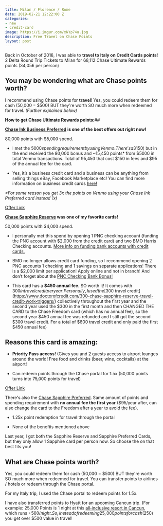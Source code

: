 ```yaml
---
title: Milan / Florence / Rome
date: 2019-02-21 12:22:00 Z
categories:
- new
- credit-card
image: https://i.imgur.com/xNYp74u.jpg
description: Free Travel on Chase Points
layout: post
---
```


Back in October of 2018, I was able to **travel to Italy on Credit Cards points**! 2 Delta Round Trip Tickets to Milan for 68,112 Chase Ultimate Rewards points (34,056 per person)

## **You may be wondering what are Chase points worth?**

I recommend using Chase points for **travel**! Yes, you could redeem them for cash (50,000 = $500) BUT they're worth SO much more when redeemed for travel. *(Further explained below)*

**How to get Chase Ultimate Rewards points:**##

**[Chase Ink Business Preferred](https://www.referyourchasecard.com/21/GJ60F1V8IO) is one of the best offers out right now!**

80,000 points with $5,000 spend.

* I met the $5000 spending requirement by using Venmo. There’s a 3% fee on Venmo for using a credit card ($150) but in the end received the 80,000 bonus and \~15,450 points\* from $5000 in total Venmo transactions. Total of 95,450 that cost $150 in fees and $95 of the annual fee for the card.

* Yes, it’s a business credit card and a business can be anything from selling things eBay, Facebook Marketplace etc! You can find more information on business credit cards [here!](https://www.reddit.com/r/churning/wiki/index#wiki_how_to_get_a_business_card_without_a_business.3F)

*\*For some reason you get 3x the points on Venmo using your Chase Ink Preferred card instead 1x)*

[Offer Link](https://www.referyourchasecard.com/21/GJ60F1V8IO)

**[Chase Sapphire Reserve](https://creditcards.chase.com/rewards-credit-cards/chase-sapphire-reserve) was one of my favorite cards!**

50,000 points with $4,000 spend.

* I personally met this spend by opening 1 PNC checking account (funding the PNC account with $2,000 from the credit card) and two BMO Harris Checking accounts. [More info on funding bank accounts with credit cards.](https://www.doctorofcredit.com/does-funding-a-bank-account-with-a-credit-card-count-as-a-purchase-or-cash-advance/)

* BMO no longer allows credit card funding, so I recommend opening 2 PNC accounts 1 checking and 1 savings on separate applications! There is a $2,000 limit per application! Apply online and not in branch! And don’t forget about the [PNC Checking Bank Bonus!](https://atl.deals/new/bank-bonus/2018/10/23/post-three.html)

* This card has a **$450 annual fee**. SO worth it! It comes with $300 in travel credit per year. Personally, I used the [$300 travel credit](https://www.doctorofcredit.com/300-chase-sapphire-reserve-travel-credit-work-triggers/) collectively throughout the first year and the second year used the $300 in the first month and then CHANGED THE CARD to the Chase Freedom card (which has no annual fee), so the second year $450 annual fee was refunded and I still got the second $300 travel credit. For a total of $600 travel credit and only paid the first $450 annual fee)

## **Reasons this card is amazing:**

* **Priority Pass access!** (Gives you and 2 guests access to airport lounges around the world! Free food and drinks (beer, wine, cocktails) at the airport!

* Can redeem points through the Chase portal for 1.5x (50,000 points turns into 75,000 points for travel)

[Offer Link](https://creditcards.chase.com/rewards-credit-cards/chase-sapphire-reserve)

There's also the [Chase Sapphire Preferred](https://creditcards.chase.com/rewards-credit-cards/chase-sapphire-preferred). Same amount of points and spending requirement with **no annual fee the first year** ($95/year after, can also change the card to the Freedom after a year to avoid the fee).

* 1.25x point redemption for travel through the portal

* None of the benefits mentioned above

Last year, I got both the Sapphire Reserve and Sapphire Preferred Cards, but they only allow 1 Sapphire card per person now. So choose the on that best fits you!

## **What are Chase points worth?**

Yes, you could redeem them for cash (50,000 = $500) BUT they're worth SO much more when redeemed for travel. You can transfer points to airlines / hotels or redeem through the Chase portal.

For my Italy trip, I used the Chase portal to redeem points for 1.5x.

I have also transferred points to Hyatt for an upcoming Cancun trip. (For example: 25,000 Points is 1 night at this [all-inclusive resort in Cancun](https://www.hyatt.com/en-US/hotel/mexico/hyatt-zilara-cancun/cunia), which runs \+$500/ night. So, instead of redeeming 25,000 points for cash ($250) you get over $500 value in travel!